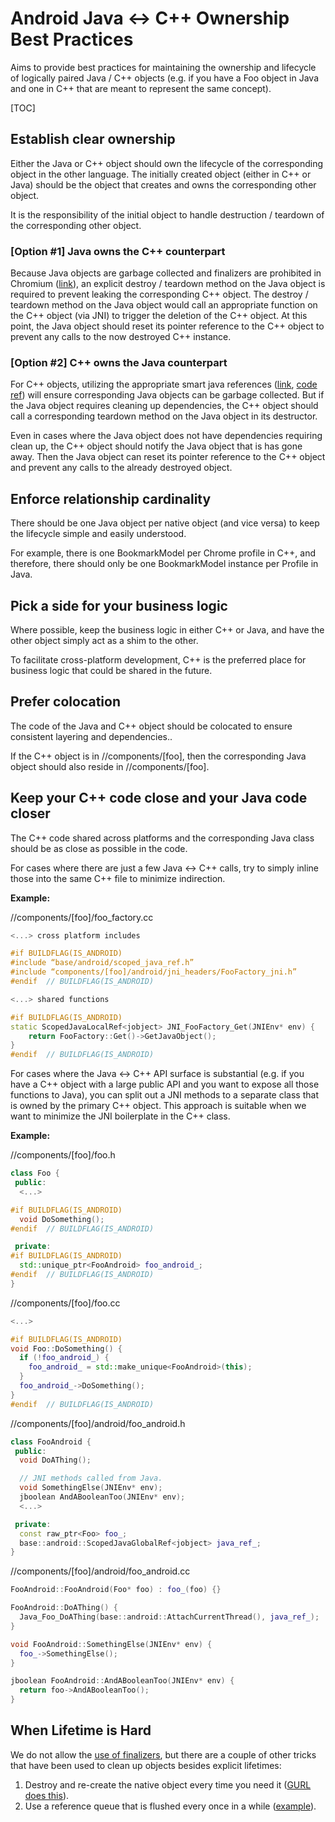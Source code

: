 # Android Java <-> C++ Ownership Best Practices

Aims to provide best practices for maintaining the ownership and lifecycle of
logically paired Java / C++ objects (e.g. if you have a Foo object in Java and
one in C++ that are meant to represent the same concept).

[TOC]

## Establish clear ownership
Either the Java or C++ object should own the lifecycle of the corresponding
object in the other language. The initially created object (either in C++ or
Java) should be the object that creates and owns the corresponding other
object.

It is the responsibility of the initial object to handle destruction / teardown
of the corresponding other object.

### [Option #1] Java owns the C++ counterpart
Because Java objects are garbage collected and finalizers are prohibited in
Chromium ([link](/styleguide/java/java.md#finalizers)), an explicit
destroy / teardown method on the Java object is required to prevent leaking the
corresponding C++ object. The destroy / teardown method on the Java object
would call an appropriate function on the C++ object (via JNI) to trigger the
deletion of the C++ object. At this point, the Java object should reset its
pointer reference to the C++ object to prevent any calls to the now destroyed
C++ instance.

### [Option #2] C++ owns the Java counterpart
For C++ objects, utilizing the appropriate smart java references
([link](/third_party/jni_zero/README.md#java-objects-and-garbage-collection),
[code ref](/base/android/scoped_java_ref.h)) will ensure corresponding Java
objects can be garbage collected. But if the Java object requires cleaning up
dependencies, the C++ object should call a corresponding teardown method on the
Java object in its destructor.

Even in cases where the Java object does not have dependencies requiring clean
up, the C++ object should notify the Java object that is has gone away. Then the
Java object can reset its pointer reference to the C++ object and prevent any
calls to the already destroyed object.

## Enforce relationship cardinality
There should be one Java object per native object (and vice versa) to keep the
lifecycle simple and easily understood.

For example, there is one BookmarkModel per Chrome profile in C++, and
therefore, there should only be one BookmarkModel instance per Profile in Java.

## Pick a side for your business logic
Where possible, keep the business logic in either C++ or Java, and have the
other object simply act as a shim to the other.

To facilitate cross-platform development, C++ is the preferred place for
business logic that could be shared in the future.

## Prefer colocation
The code of the Java and C++ object should be colocated to ensure consistent
layering and dependencies..

If the C++ object is in //components/[foo], then the corresponding Java object
should also reside in //components/[foo].

## Keep your C++ code close and your Java code closer
The C++ code shared across platforms and the corresponding Java class should be
as close as possible in the code.

For cases where there are just a few Java <-> C++ calls, try to simply inline
those into the same C++ file to minimize indirection.

**Example:**

//components/[foo]/foo_factory.cc
```c++
<...> cross platform includes

#if BUILDFLAG(IS_ANDROID)
#include “base/android/scoped_java_ref.h”
#include “components/[foo]/android/jni_headers/FooFactory_jni.h”
#endif  // BUILDFLAG(IS_ANDROID)

<...> shared functions

#if BUILDFLAG(IS_ANDROID)
static ScopedJavaLocalRef<jobject> JNI_FooFactory_Get(JNIEnv* env) {
    return FooFactory::Get()->GetJavaObject();
}
#endif  // BUILDFLAG(IS_ANDROID)
```

For cases where the Java <-> C++ API surface is substantial (e.g. if you have a
C++ object with a large public API and you want to expose all those functions to
Java), you can split out a JNI methods to a separate class that is owned by the
primary C++ object. This approach is suitable when we want to minimize the JNI
boilerplate in the C++ class.

**Example:**

//components/[foo]/foo.h
```c++
class Foo {
 public:
  <...>

#if BUILDFLAG(IS_ANDROID)
  void DoSomething();
#endif  // BUILDFLAG(IS_ANDROID)

 private:
#if BUILDFLAG(IS_ANDROID)
  std::unique_ptr<FooAndroid> foo_android_;
#endif  // BUILDFLAG(IS_ANDROID)
}
```

//components/[foo]/foo.cc
```c++
<...>

#if BUILDFLAG(IS_ANDROID)
void Foo::DoSomething() {
  if (!foo_android_) {
    foo_android_ = std::make_unique<FooAndroid>(this);
  }
  foo_android_->DoSomething();
}
#endif  // BUILDFLAG(IS_ANDROID)
```

//components/[foo]/android/foo_android.h
```c++
class FooAndroid {
 public:
  void DoAThing();

  // JNI methods called from Java.
  void SomethingElse(JNIEnv* env);
  jboolean AndABooleanToo(JNIEnv* env);
  <...>

 private:
  const raw_ptr<Foo> foo_;
  base::android::ScopedJavaGlobalRef<jobject> java_ref_;
}
```

//components/[foo]/android/foo_android.cc
```c++
FooAndroid::FooAndroid(Foo* foo) : foo_(foo) {}

FooAndroid::DoAThing() {
  Java_Foo_DoAThing(base::android::AttachCurrentThread(), java_ref_);
}

void FooAndroid::SomethingElse(JNIEnv* env) {
  foo_->SomethingElse();
}

jboolean FooAndroid::AndABooleanToo(JNIEnv* env) {
  return foo->AndABooleanToo();
}
```

## When Lifetime is Hard
We do not allow the [use of finalizers](/styleguide/java/java.md#Finalizers),
but there are a couple of other tricks that have been used to clean up objects
besides explicit lifetimes:
1. Destroy and re-create the native object every time you need it
   ([GURL does this](/url/android/java/src/org/chromium/url/Parsed.java)).
2. Use a reference queue that is flushed every once in a while
   ([example](https://source.chromium.org/search?q=symbol:TaskRunnerImpl.destroyGarbageCollectedTaskRunners)).
